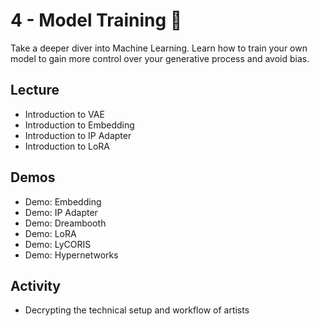 # 4 - Model Training 💾
Take a deeper diver into Machine Learning. Learn how to train your own model to gain more control over your generative process and avoid bias.

## Lecture

- Introduction to VAE
- Introduction to Embedding
- Introduction to IP Adapter
- Introduction to LoRA

## Demos

- Demo: Embedding
- Demo: IP Adapter
- Demo: Dreambooth
- Demo: LoRA
- Demo: LyCORIS
- Demo: Hypernetworks

## Activity

- Decrypting the technical setup and workflow of artists
